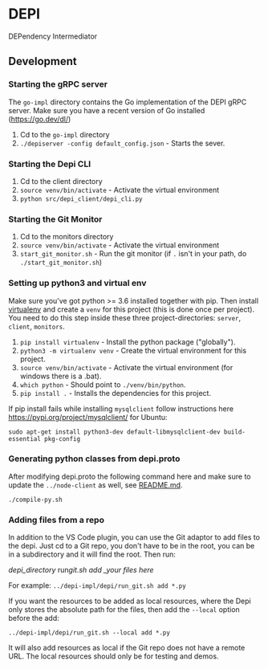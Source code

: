 # DEPI

DEPendency Intermediator

## Development

### Starting the gRPC server

The `go-impl` directory contains the Go implementation of the DEPI gRPC server. Make sure you
have a recent version of Go installed (<https://go.dev/dl/>)

1. Cd to the `go-impl` directory
1. `./depiserver -config default_config.json` - Starts the sever.


### Starting the Depi CLI
1. Cd to the client directory
1. `source venv/bin/activate` - Activate the virtual environment
1. `python src/depi_client/depi_cli.py`

### Starting the Git Monitor
1. Cd to the monitors directory
1. `source venv/bin/activate` - Activate the virtual environment
1. `start_git_monitor.sh` - Run the git monitor (if `.` isn't in your path, do `./start_git_monitor.sh`)

### Setting up python3 and virtual env

Make sure you've got python >= 3.6 installed together with pip. Then install [virtualenv](https://packaging.python.org/en/latest/guides/installing-using-pip-and-virtual-environments/) and create a `venv` for this project (this is done once per project).
You need to do this step inside these three project-directories: `server`, `client`, `monitors`.

1. `pip install virtualenv` - Install the python package ("globally").
1. `python3 -m virtualenv venv` - Create the virtual environment for this project.
1. `source venv/bin/activate` - Activate the virtual environment (for windows there is a .bat).
1. `which python` - Should point to `./venv/bin/python`.
1. `pip install .` - Installs the dependencies for this project.

If pip install fails while installing `mysqlclient` follow instructions here https://pypi.org/project/mysqlclient/ for Ubuntu:

```commandline
sudo apt-get install python3-dev default-libmysqlclient-dev build-essential pkg-config
```

### Generating python classes from depi.proto

After modifying depi.proto the following command here and make sure to update the `../node-client` as well,
see [README.md](../node-client/README.md).

```commandline
./compile-py.sh
```

### Adding files from a repo

In addition to the VS Code plugin, you can use the Git adaptor to add files to
the depi. Just cd to a Git repo, you don't have to be in the root, you can be in a
subdirectory and it will find the root. Then run:

_depi_directory_ run*git.sh add \_your files here*

For example:
`../depi-impl/depi/run_git.sh add *.py`

If you want the resources to be added as local resources, where the Depi only
stores the absolute path for the files, then add the `--local` option before the add:

`../depi-impl/depi/run_git.sh --local add *.py`

It will also add resources as local if the Git repo does not have a remote URL.
The local resources should only be for testing and demos.
